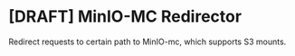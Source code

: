 # [DRAFT] MinIO-MC Redirector

Redirect requests to certain path to MinIO-mc, which supports S3 mounts.
